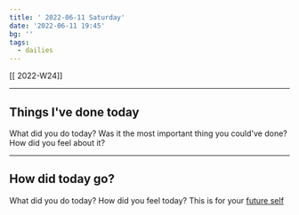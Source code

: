 ```yaml
---
title: ' 2022-06-11 Saturday'
date: '2022-06-11 19:45'
bg: '' 
tags:
  - dailies
---
```


[[ 2022-W24]]

___________________________
## Things I've done today
What did you do today? Was it the most important thing you could've done? How did you feel about it?

___________________________
## How did today go?
What did you do today? How did you feel today? This is for your [future self](https://sive.rs/dj)